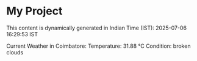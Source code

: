 # My Project

This content is dynamically generated in Indian Time (IST): 2025-07-06 16:29:53 IST


Current Weather in Coimbatore:
Temperature: 31.88 °C
Condition: broken clouds
